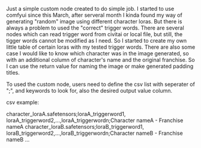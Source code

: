 Just a simple custom node created to do simple job.
I started to use comfyui since this March, after serveral month I kinda found my way of generating "random" image using different character loras. But there is always a problem to used the "correct" trigger words.
There are several nodes which can read trigger word from civitai or local file, but still, the tigger words cannot be modified as I need. So I started to create my own little table of certain loras with my tested trigger words.
There are also some case I would like to know which character was in the image generated, so with an additional column of character's name and the original franchise. So I can use the return value for naming the image or make generated padding titles.

To used the custom node, users need to define the csv list with seperater of ";", and keywords to look for, also the desired output value column.

csv example:

character_loraA.safetensors;loraA_triggerword1, loraA_triggerword2,...,loraA_triggerwordn;Character nameA - Franchise nameA
character_loraB.safetensors;loraB_triggerword1, loraB_triggerword2,...,loraB_triggerwordn;Character nameB - Franchise nameB
...
